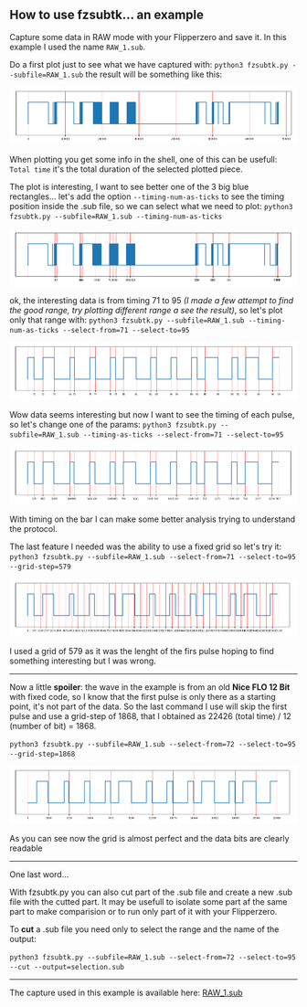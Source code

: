 ## How to use fzsubtk... an example

Capture some data in RAW mode with your Flipperzero and save it. In this example I used the name `RAW_1.sub`.

Do a first plot just to see what we have captured with: `python3 fzsubtk.py --subfile=RAW_1.sub` the result will be something like this:

![fzsubtk_01.png](fzsubtk_01.png)

When plotting you get some info in the shell, one of this can be usefull: `Total time` it's the total duration of the selected plotted piece.

The plot is interesting, I want to see better one of the 3 big blue rectangles... let's add the option `--timing-num-as-ticks` to see the timing position inside the .sub file, so we can select what we need to plot: `python3 fzsubtk.py --subfile=RAW_1.sub --timing-num-as-ticks`

![fzsubtk_02.png](fzsubtk_02.png)

ok, the interesting data is from timing 71 to 95 *(I made a few attempt to find the good range, try plotting different range a see the result)*, so let's plot only that range with: `python3 fzsubtk.py --subfile=RAW_1.sub --timing-num-as-ticks --select-from=71 --select-to=95`

![fzsubtk_03.png](fzsubtk_03.png)

Wow data seems interesting but now I want to see the timing of each pulse, so let's change one of the params: `python3 fzsubtk.py --subfile=RAW_1.sub --timing-as-ticks --select-from=71 --select-to=95`

![fzsubtk_04.png](fzsubtk_04.png)

With timing on the bar I can make some better analysis trying to understand the protocol.

The last feature I needed was the ability to use a fixed grid so let's try it: `python3 fzsubtk.py --subfile=RAW_1.sub --select-from=71 --select-to=95 --grid-step=579`

![fzsubtk_05.png](fzsubtk_05.png)

I used a grid of 579 as it was the lenght of the firs pulse hoping to find something interesting but I was wrong.

---

Now a little **spoiler**: the wave in the example is from an old **Nice FLO 12 Bit** with fixed code, so I know that the first pulse is only there as a starting point, it's not part of the data. So the last command I use will skip the first pulse and use a grid-step of 1868, that I obtained as 22426 (total time) / 12 (number of bit) = 1868.

`python3 fzsubtk.py --subfile=RAW_1.sub --select-from=72 --select-to=95 --grid-step=1868`

![fzsubtk_06.png](fzsubtk_06.png)

As you can see now the grid is almost perfect and the data bits are clearly readable

---

One last word... 

With fzsubtk.py you can also cut part of the .sub file and create a new .sub file with the cutted part. It may be usefull to isolate some part af the same part to make comparision or to run only part of it with your Flipperzero.

To **cut** a .sub file you need only to select the range and the name of the output:

`python3 fzsubtk.py --subfile=RAW_1.sub --select-from=72 --select-to=95 --cut --output=selection.sub`

---

The capture used in this example is available here: [RAW_1.sub](RAW_1.sub)
